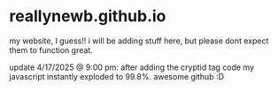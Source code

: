 # reallynewb.github.io
my website, I guess!! i will be adding stuff here, but please dont expect them to function great.

update 4/17/2025 @ 9:00 pm: after adding the cryptid tag code my javascript instantly exploded to 99.8%. awesome github :D
